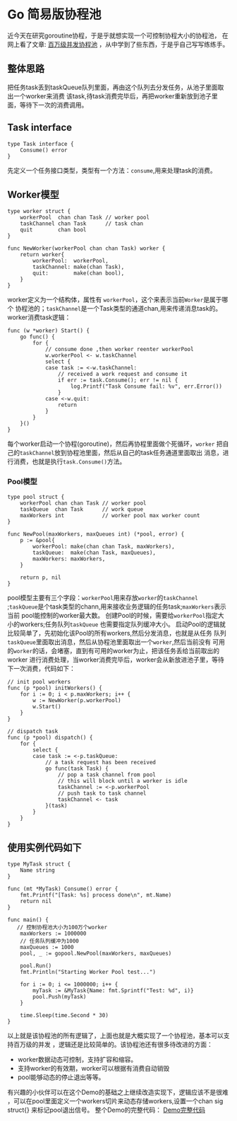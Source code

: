 # Go 简易版协程池

近今天在研究goroutine协程，于是乎就想实现一个可控制协程大小的协程池，
在网上看了文章:
[百万级并发协程池](https://mp.weixin.qq.com/s?__biz=MjM5OTcxMzE0MQ==&mid=2653369770&idx=1&sn=044be64c577a11a9a13447b373e80082&chksm=bce4d5b08b935ca6ad59abb5cc733a341a5126fefc0e6600bd61c959969c5f77c95fbfb909e3&mpshare=1&scene=1&srcid=1010dpu0DlPHi6y1YmrixifX#rd) 
，从中学到了些东西，于是乎自己写写练练手。

## 整体思路
把任务task丢到taskQueue队列里面，再由这个队列去分发任务，从池子里面取出一个worker来消费
该task,待task消费完毕后，再把worker重新放到池子里面，等待下一次的消费调用。

## Task interface
```
type Task interface {
	Consume() error
}
```
先定义一个任务接口类型，类型有一个方法：```consume```,用来处理task的消费。

## Worker模型
```
type worker struct {
	workerPool  chan chan Task // worker pool
	taskChannel chan Task      // task chan
	quit        chan bool
}

func NewWorker(workerPool chan chan Task) worker {
	return worker{
		workerPool:  workerPool,
		taskChannel: make(chan Task),
		quit:        make(chan bool),
	}
}
```
worker定义为一个结构体，属性有 ```workerPool```，这个来表示当前```Worker```是属于哪个
协程池的；```taskChannel```是一个Task类型的通道chan,用来传递消息task的。
worker消费task逻辑：
```
func (w *worker) Start() {
	go func() {
		for {
			// consume done ,then worker reenter workerPool
			w.workerPool <- w.taskChannel
			select {
			case task := <-w.taskChannel:
				// received a work request and consume it
				if err := task.Consume(); err != nil {
					log.Printf("Task Consume fail: %v", err.Error())
				}
			case <-w.quit:
				return
			}
		}
	}()
}
```
每个worker启动一个协程(goroutine)，然后再协程里面做个死循环，```worker```
把自己的```taskChannel```放到协程池里面，然后从自己的task任务通道里面取出
消息，进行消费，也就是执行```task.Consume()```方法。

### Pool模型
```
type pool struct {
	workerPool chan chan Task // worker pool
	taskQueue  chan Task      // work queue
	maxWorkers int            // worker pool max worker count
}

func NewPool(maxWorkers, maxQueues int) (*pool, error) {
	p := &pool{
		workerPool: make(chan chan Task, maxWorkers),
		taskQueue:  make(chan Task, maxQueues),
		maxWorkers: maxWorkers,
	}

	return p, nil
}
```
pool模型主要有三个字段：```workerPool```用来存放```worker```的```taskChannel```
;```taskQueue```是个task类型的chann,用来接收业务逻辑的任务task;```maxWorkers```表示当前
pool能控制的worker最大数。
创建Pool的时候，需要给```workerPool```指定大小的workers;任务队列```taskQueue```
也需要指定队列缓冲大小。
启动Pool的逻辑就比较简单了，先初始化该Pool的所有workers,然后分发消息，也就是从任务
队列```taskQueue```里面取出消息，然后从协程池里面取出一个```worker```,然后当前没有
可用的```worker```的话，会堵塞，直到有可用的worker为止，把该任务丢给当前取出的worker
进行消费处理，当worker消费完毕后，worker会从新放进池子里，等待下一次消费，代码如下：
```
// init pool workers
func (p *pool) initWorkers() {
	for i := 0; i < p.maxWorkers; i++ {
		w := NewWorker(p.workerPool)
		w.Start()
	}
}

// dispatch task
func (p *pool) dispatch() {
	for {
		select {
		case task := <-p.taskQueue:
			// a task request has been received
			go func(task Task) {
				// pop a task channel from pool
				// this will block until a worker is idle
				taskChannel := <-p.workerPool
				// push task to task channel
				taskChannel <- task
			}(task)
		}
	}
}
```

## 使用实例代码如下
```
type MyTask struct {
	Name string
}

func (mt *MyTask) Consume() error {
	fmt.Printf("[Task: %s] process done\n", mt.Name)
	return nil
}

func main() {
   // 控制协程池大小为100万个worker
	maxWorkers := 1000000
	// 任务队列缓冲为1000
	maxQueues := 1000
	pool, _ := gopool.NewPool(maxWorkers, maxQueues)

	pool.Run()
	fmt.Println("Starting Worker Pool test...")

	for i := 0; i <= 1000000; i++ {
		myTask := &MyTask{Name: fmt.Sprintf("Test: %d", i)}
		pool.Push(myTask)
	}

	time.Sleep(time.Second * 30)
}
```
以上就是该协程池的所有逻辑了，上面也就是大概实现了一个协程池，基本可以支持百万级的并发
，逻辑还是比较简单的。该协程池还有很多待改进的方面：
- worker数据动态可控制，支持扩容和缩容。
- 支持worker的有效期，worker可以根据有消费自动销毁
- pool能够动态的停止退出等等。

有兴趣的小伙伴可以在这个Demo的基础之上继续改造实现下，逻辑应该不是很难
，可以在pool里面定义一个workers切片来动态存储workers,设置一个chan sig struct{}
来标记pool退出信号。
整个Demo的完整代码：
[Demo完整代码](https://github.com/binkzhao/gopool) 






